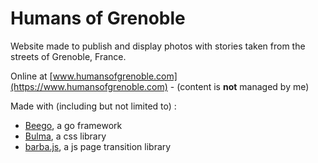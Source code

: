 # Humans of Grenoble
Website made to publish and display photos with stories taken from the streets of Grenoble, France.

Online at [www.humansofgrenoble.com](https://www.humansofgrenoble.com) - (content is **not** managed by me)

Made with (including but not limited to) :
- [Beego](https://beego.vip/), a go framework
- [Bulma](https://bulma.io/), a css library
- [barba.js](https://barba.js.org/), a js page transition library
